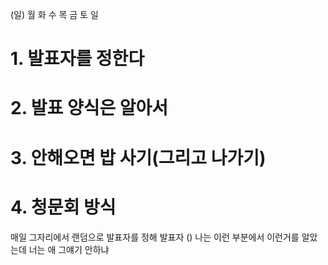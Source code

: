 (일) 월 화 수 목 금 토 일 

# 1. 발표자를 정한다
# 2. 발표 양식은 알아서
# 3. 안해오면 밥 사기(그리고 나가기)
# 4. 청문회 방식






매일 그자리에서 랜덤으로 발표자를 정해
발표자 ()
나는 이런 부분에서 이런거를 알았는데 너는 애 그얘기 안하냐 






